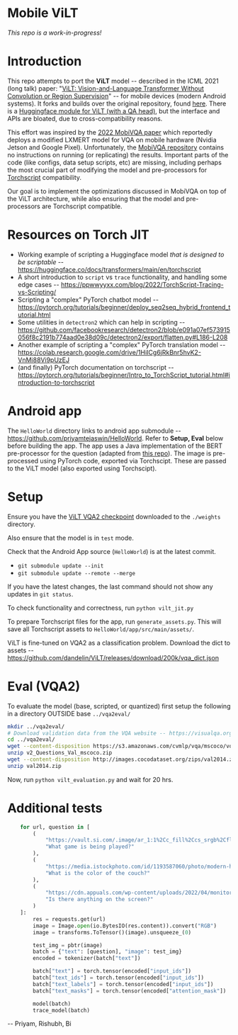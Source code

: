 # Mobile ViLT

*This repo is a work-in-progress!*

# Introduction

This repo attempts to port the **ViLT** model -- described in the ICML 2021 (long talk) paper: "[ViLT: Vision-and-Language Transformer Without Convolution or Region Supervision](https://arxiv.org/abs/2102.03334)" -- for mobile devices (modern Android systems). It forks and builds over the original repository, found [here](https://github.com/dandelin/ViLT). There is a [Huggingface module for ViLT (with a QA head)](https://huggingface.co/docs/transformers/model_doc/vilt#transformers.ViltForQuestionAnswering), but the interface and APIs are bloated, due to cross-compatibility reasons.

This effort was inspired by the [2022 MobiVQA paper](https://awk.ai/assets/mobivqa.pdf) which reportedly deploys a modified LXMERT model for VQA on mobile hardware (Nvidia Jetson and Google Pixel). Unfortunately, the [MobiVQA repository](https://github.com/SBUNetSys/MobiVQA/issues/1) contains no instructions on running (or replicating) the results. Important parts of the code (like configs, data setup scripts, etc) are missing, including perhaps the most crucial part of modifying the model and pre-processors for [Torchscript](https://pytorch.org/tutorials/recipes/torchscript_inference.html) compatibility. 

Our goal is to implement the optimizations discussed in MobiVQA on top of the ViLT architecture, while also ensuring that the model and pre-processors are Torchscript compatible.

# Resources on Torch JIT

* Working example of scripting a Huggingface model *that is designed to be scriptable* -- <https://huggingface.co/docs/transformers/main/en/torchscript>
* A short introduction to `script` vs `trace` functionality, and handling some edge cases -- <https://ppwwyyxx.com/blog/2022/TorchScript-Tracing-vs-Scripting/>
* Scripting a "complex" PyTorch chatbot model -- <https://pytorch.org/tutorials/beginner/deploy_seq2seq_hybrid_frontend_tutorial.html>
* Some utilities in `detectron2` which can help in scripting -- <https://github.com/facebookresearch/detectron2/blob/e091a07ef573915056f8c2191b774aad0e38d09c/detectron2/export/flatten.py#L186-L208>
* Another example of scripting a "complex" PyTorch translation model -- <https://colab.research.google.com/drive/1HiICg6jRkBnr5hvK2-VnMi88Vi9pUzEJ>
* (and finally) PyTorch documentation on torchscript -- <https://pytorch.org/tutorials/beginner/Intro_to_TorchScript_tutorial.html#introduction-to-torchscript>

# Android app

The `HelloWorld` directory links to android app submodule -- <https://github.com/priyamtejaswin/HelloWorld>. Refer to **Setup, Eval** below before building the app. The app uses a Java implementation of the BERT pre-processor for the question (adapted from [this repo](https://github.com/huggingface/tflite-android-transformers/blob/master/bert/src/main/java/co/huggingface/android_transformers/bertqa/tokenization/FullTokenizer.java)). The image is pre-processed using PyTorch code, exported via Torchscipt. These are passed to the ViLT model (also exported using Torchscipt).

# Setup

Ensure you have the [ViLT VQA2 checkpoint](https://github.com/dandelin/ViLT/releases/download/200k/vilt_vqa.ckpt) downloaded to the `./weights` directory.

Also ensure that the model is in `test` mode.

Check that the Android App source (`HelloWorld`) is at the latest commit.

* `git submodule update --init`
* `git submodule update --remote --merge`

If you have the latest changes, the last command should not show any updates in `git status`.

To check functionality and correctness, run `python vilt_jit.py`

To prepare Torchscript files for the app, run `generate_assets.py`. This will save all Torchscript assets to `HelloWorld/app/src/main/assets/`.

ViLT is fine-tuned on VQA2 as a classification problem. Download the dict to assets -- <https://github.com/dandelin/ViLT/releases/download/200k/vqa_dict.json>

# Eval (VQA2)

To evaluate the model (base, scripted, or quantized) first setup the following in a directory OUTSIDE base `../vqa2eval/`

```bash
mkdir ../vqa2eval/
# Download validation data from the VQA website -- https://visualqa.org/download.html
cd ../vqa2eval/
wget --content-disposition https://s3.amazonaws.com/cvmlp/vqa/mscoco/vqa/v2_Questions_Val_mscoco.zip
unzip v2_Questions_Val_mscoco.zip
wget --content-disposition http://images.cocodataset.org/zips/val2014.zip
unzip val2014.zip
```

Now, run `python vilt_evaluation.py` and wait for 20 hrs.

# Additional tests
```python
    for url, question in [
        (
            "https://vault.si.com/.image/ar_1:1%2Cc_fill%2Ccs_srgb%2Cfl_progressive%2Cq_auto:good%2Cw_1200/MTY5MDk4NzMyODU4NzEzNTYz/si-vault_michael-jordan4jpg.jpg",
            "What game is being played?"
        ),
        (
            "https://media.istockphoto.com/id/1193587060/photo/modern-home-interior-in-trendy-colors-of-the-year-2020.jpg?s=612x612&w=0&k=20&c=iANTpyGwY5VqKbzm7ZGTERSkokSkI8xMb_jo4uCK3oQ=",
            "What is the color of the couch?"
        ),
        (
            "https://cdn.appuals.com/wp-content/uploads/2022/04/monitor-turned-off-automatically.jpg",
            "Is there anything on the screen?"
        )
    ]:
        res = requests.get(url)
        image = Image.open(io.BytesIO(res.content)).convert("RGB")
        image = transforms.ToTensor()(image).unsqueeze_(0)

        test_img = pbtr(image)
        batch = {"text": [question], "image": test_img}
        encoded = tokenizer(batch["text"])

        batch["text"] = torch.tensor(encoded["input_ids"])
        batch["text_ids"] = torch.tensor(encoded["input_ids"])
        batch["text_labels"] = torch.tensor(encoded["input_ids"])
        batch["text_masks"] = torch.tensor(encoded["attention_mask"])

        model(batch)
        trace_model(batch)
```

-- Priyam, Rishubh, Bi
